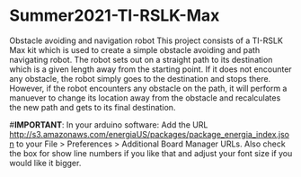 # Summer2021-TI-RSLK-Max
Obstacle avoiding and navigation robot
This project consists of a TI-RSLK Max kit which is used to create a simple obstacle avoiding and path navigating robot. The robot sets out on a straight path to its destination which is a given length away from the starting point. If it does not encounter any obstacle, the robot simply goes to the destination and stops there. However, if the robot encounters any obstacle on the path, it will perform a manuever to change its location away from the obstacle and recalculates the new path and gets to its final destination.


#**IMPORTANT**: In your arduino software: Add the URL http://s3.amazonaws.com/energiaUS/packages/package_energia_index.json to your File > Preferences > Additional Board Manager URLs. Also check the box for show line numbers if you like that and adjust your font size if you would like it bigger.
